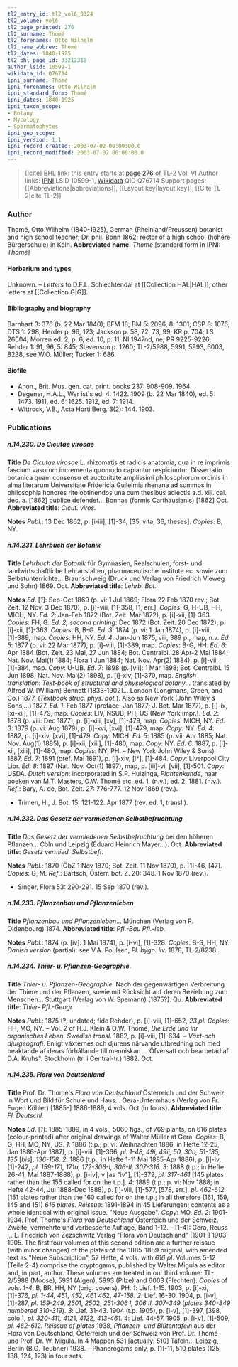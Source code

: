 ```yaml
---
tl2_entry_id: tl2_vol6_0324
tl2_volume: vol6
tl2_page_printed: 276
tl2_surname: Thomé
tl2_forenames: Otto Wilhelm
tl2_name_abbrev: Thomé
tl2_dates: 1840-1925
tl2_bhl_page_id: 33212318
author_lsid: 10599-1
wikidata_id: Q76714
ipni_surname: Thomé
ipni_forenames: Otto Wilhelm
ipni_standard_form: Thomé
ipni_dates: 1840-1925
ipni_taxon_scope: 
- Botany
- Mycology
- Spermatophytes
ipni_geo_scope: 
ipni_version: 1.1
ipni_record_created: 2003-07-02 00:00:00.0
ipni_record_modified: 2003-07-02 00:00:00.0
---
```


> [!cite] BHL link: this entry starts at [page 276](https://www.biodiversitylibrary.org/page/33212318) of TL-2 Vol. VI
> Author links: [IPNI](https://www.ipni.org/a/10599-1) LSID 10599-1, [Wikidata](https://www.wikidata.org/wiki/Q76714) QID Q76714
> Support pages: [[Abbreviations|abbreviations]], [[Layout key|layout key]], [[Cite TL-2|cite TL-2]]

### Author

Thomé, Otto Wilhelm (1840-1925), German (Rheinland/Preussen) botanist and high school teacher; Dr. phil. Bonn 1862; rector of a high school (höhere Bürgerschule) in Köln. 
**Abbreviated name**: *Thomé* \[standard form in IPNI: *Thomé*\]

#### Herbarium and types

Unknown. – *Letters* to D.F.L. Schlechtendal at [[Collection HAL|HAL]]; other letters at [[Collection G|G]].

#### Bibliography and biography

Barnhart 3: 376 (b. 22 Mar 1840); BFM 18; BM 5: 2096, 8: 1301; CSP 8: 1076; DTS 1: 298; Herder p. 96, 123; Jackson p. 58, 72, 73, 99; KR p. 704; LS 26604; Morren ed. 2, p. 6, ed. 10, p. 11; NI 1947nd, ne; PR 9225-9226; Rehder 1: 91, 96, 5: 845; Stevenson p. 1260; TL-2/5988, 5991, 5993, 6003, 8238, see W.O. Müller; Tucker 1: 686.

#### Biofile

- Anon., Brit. Mus. gen. cat. print. books 237: 908-909. 1964.
- Degener, H.A.L., Wer ist's ed. 4: 1422. 1909 (b. 22 Mar 1840), ed. 5: 1473. 1911, ed. 6: 1625. 1912, ed. 7: 1914.
- Wittrock, V.B., Acta Horti Berg. 3(2): 144. 1903.

### Publications

##### n.14.230. De Cicutae virosae

**Title**
*De Cicutae virosae* L. rhizomatis et radicis anatomia, qua in re imprimis fascium vasorum incrementa quomodo capiantur respiciuntur. Dissertatio botanica quam consensu et auctoritate amplissimi philosophorum ordinis in alma literarum Universitate Fridericia Guilelmia rhenana ad summos in philosophia honores rite obtinendos una cum thesibus adiectis a.d. xiii. cal. dec. a. \[1862\] publice defendet... Bonnae (formis Carthausianis) \[1862\] Oct.
**Abbreviated title**: *Cicut. viros.*

**Notes**
*Publ*.: 13 Dec 1862, p. \[i-iii\], \[1\]-34, \[35, vita, 36, theses\]. *Copies*: B, NY.

##### n.14.231. Lehrbuch der Botanik

**Title**
*Lehrbuch der Botanik* für Gymnasien, Realschulen, forst- und landwirtschaftliche Lehranstalten, pharmaceutische Institute ec. sowie zum Selbstunterrichte... Braunschweig (Druck und Verlag von Friedrich Vieweg und Sohn) 1869. Oct.
**Abbreviated title**: *Lehrb. Bot.*

**Notes**
*Ed*. \[*1*\]: Sep-Oct 1869 (p. vi: 1 Jul 1869; Flora 22 Feb 1870 rev.; Bot. Zeit. 12 Nov, 3 Dec 1870), p. \[i\]-viii, \[1\]-358, \[1, err.\]. *Copies*: G, H-UB, HH, MICH, NY.
*Ed. 2*: Jan-Feb 1872 (Bot. Zeit. Mar 1872), p. \[i\]-xii, \[1\]-363. *Copies*: FH, G.
*Ed. 2, second printing*: Dec 1872 (Bot. Zeit. 20 Dec 1872), p. \[i\]-xii, \[1\]-363. *Copies*: B, B-G.
*Ed. 3*: 1874 (p. vi: 1 Jan 1874), p. \[i\]-viii, \[1\]-389, map. *Copies*: HH, NY.
*Ed. 4*: Jan-Jun 1875, viii, 389 p., map, n.v.
*Ed. 5*: 1877 (p. vi: 22 Mar 1877), p. \[i\]-viii, \[1\]-389, map. *Copies*: B-G, HH.
*Ed. 6*: Apr 1884 (Bot. Zeit. 23 Mai, 27 Jun 1884; Bot. Centralbl. 28 Apr-2 Mai 1884; Nat. Nov. Mai(1) 1884; Flora 1 Jun 1884; Nat. Nov. Apr(2) 1884), p. \[i\]-vii, \[1\]-384, map. *Copy*: U-UB.
*Ed. 7*: 1898 (p. \[vii\]: 1 Mar 1898; Bot. Centralbl. 15 Jun 1898; Nat. Nov. Mai(2) 1898), p. \[i\]-xiv, \[1\]-370, map.
*English translation*: *Text-book of structural and physiological botany*... translated by Alfred W. \[William\] Bennett \[1833-1902\]... London (Longmans, Green, and Co.) 1877. (*Textbook struc. phys. bot.*). Also as New York (John Wiley & Sons,...) 1877.
*Ed. 1*: Feb 1877 (preface: Jan 1877; J. Bot. Mar 1877), p. \[i\]-ix, \[xi-xii\], \[1\]-479, map.
*Copies*: LIV, NSUB, PH, US (New York impr.).
*Ed. 2*: 1878 (p. viii: Dec 1877), p. \[i\]-xiii, \[xv\], \[1\]-479, map. *Copies*: MICH, NY.
*Ed. 3*: 1879 (p. vi: Aug 1879), p. \[i\]-xvi, \[xvi\], \[1\]-479, map. *Copy*: NY.
*Ed. 4*: 1882, p. \[i\]-xiv, \[xvi\], \[1\]-479. *Copy*: MICH.
*Ed. 5*: 1885 (p. vii: Apr 1885; Nat. Nov. Aug(1) 1885), p. \[i\]-xii, \[xiii\], \[1\]-480, map.
*Copy*: NY.
*Ed. 6*: 1887, p. \[i\]-xii, \[xiii\], \[1\]-480, map. *Copies*: NY, PH. – New York John Wiley & Sons) 1887.
*Ed. 7*: 1891 (pref. Mai 1891), p. \[i\]-xiv, \[i\*\], \[1\]-484. *Copy*: Liverpool City Libr.
*Ed. 8*: 1897 (Nat. Nov. Oct(1) 1897), map, p. \[iii\]-vi, \[vii\], \[1\]-501. *Copy*: USDA.
*Dutch version*: incorporated in S.P. Huizinga, *Plantenkunde*, naar boeken van M.T. Masters, O.W. Thomé etc. ed. 1, (n.v.), ed. 2, 1881. (n.v.).
*Ref*.: Bary, A. de, Bot. Zeit. 27: 776-777. 12 Nov 1869 (rev.).
- Trimen, H., J. Bot. 15: 121-122. Apr 1877 (rev. ed. 1, transl.).

##### n.14.232. Das Gesetz der vermiedenen Selbstbefruchtung

**Title**
*Das Gesetz der vermiedenen Selbstbefruchtung* bei den höheren Pflanzen... Cöln und Leipzig (Eduard Heinrich Mayer...). Oct.
**Abbreviated title**: *Gesetz vermied. Selbstbefr.*

**Notes**
*Publ*.: 1870 (ÖbZ 1 Nov 1870; Bot. Zeit. 11 Nov 1870), p. \[1\]-46, \[47\]. *Copies*: G, M.
*Ref*.: Bartsch, Österr. bot. Z. 20: 348. 1 Nov 1870 (rev.).
- Singer, Flora 53: 290-291. 15 Sep 1870 (rev.).

##### n.14.233. Pflanzenbau und Pflanzenleben

**Title**
*Pflanzenbau und Pflanzenleben*... München (Verlag von R. Oldenbourg) 1874.
**Abbreviated title**: *Pfl.-Bau Pfl.-leb.*

**Notes**
*Publ*.: 1874 (p. \[iv\]: 1 Mai 1874), p. \[i-vi\], \[1\]-328. *Copies*: B-S, HH, NY.
*Danish version* (partial): see V.A. Poulsen, *Pl. bygn. liv.* 1878, TL-2/8238.

##### n.14.234. Thier- u. Pflanzen-Geographie.

**Title**
*Thier- u. Pflanzen-Geographie.* Nach der gegenwärtigen Verbreitung der Thiere und der Pflanzen, sowie mit Rücksicht auf deren Beziehung zum Menschen... Stuttgart (Verlag von W. Spemann) \[1875?\]. Qu.
**Abbreviated title**: *Thier- Pfl.-Geogr.*

**Notes**
*Publ*.: 1875 (?; undated; fide Rehder), p. \[i\]-viii, \[1\]-652, *23 pl. Copies*: HH, MO, NY. – Vol. 2 of H.J. Klein & O.W. Thomé, *Die Erde und ihr organisches Leben*.
*Swedish transl*. 1882, p. \[i\]-viii, \[1\]-634. – *Växt-och djurgeografi*. Enligt växternes och djurens närvande utbredning och med beaktande af deras förhållande till menniskan ... Öfversatt och bearbetad af D.A. Kruhs". Stockholm (tr. i Central-tr.) 1882. Oct.

##### n.14.235. Flora von Deutschland

**Title**
Prof. Dr. Thomé's *Flora von Deutschland* Österreich und der Schweiz in Wort und Bild für Schule und Haus... Gera-Untermhaus (Verlag von Fr. Eugen Köhler) \[1885-\] 1886-1889, 4 vols. Oct.(in fours).
**Abbreviated title**: *Fl. Deutschl.*

**Notes**
*Ed*. \[*1*\]: 1885-1889, in 4 vols., 5060 figs., of 769 plants, on 616 plates (colour-printed) after original drawings of Walter Müller at Gera. *Copies*: B, G, HH, MO, NY, US.
*1*: 1886 (t.p.; p. vi: Weihnachten 1886; in Hefte 12-25, Jan 1886-Apr 1887), p. \[i\]-viii, \[1\]-366, *pl. 1-48, 49i, 49ii, 50, 30b, 51-135, 135* \[*bis*\], *136-158*.
*2*: 1886 (t.p.; in Hefte 1-11 Mai 1885-Apr 1886), p. \[i\]-iv, \[1\]-242, *pl. 159-171, 171a, 172-306-I, 306-II, 307-316.*
*3*: 1888 (t.p.; in Hefte 26-41, Mai 1887-1888), p. \[i-iv\], v \[as "iv"\], \[1\]-372, *pl. 317-461* \[145 plates rather than the 155 called for on the t.p.\].
*4*: 1889 (t.p.; p. vi: Nov 1888; in Hefte 42-44, Jul 1888-Dec 1888), p. \[i\]-viii, \[1\]-577, \[578, err.\], *pl. 462-612* \[151 plates rather than the 160 called for on the t.p.; in all therefore (161, 159, 145 and 151) *616 plates*.
*Reissue*: 1891-1894 in 45 Lieferungen; contents as a whole identical with original issue. "Neue Ausgabe". *Copy*: MO.
*Ed. 2*: 1901-1934. Prof. Thome's *Flora von Deutschland* Österreich und der Schweiz. Zweite, vermehrte und verbesserte Auflage, Band 1-12. – \[1-4\]: Gera, Reuss j,. L. Friedrich von Zezschwitz Verlag "Flora von Deutschland" \[1901-\] 1903-1905. The first four volumes of this second edition are a further reissue (with minor changes) of the plates of the 1885-1889 original, with amended text as "Neue Subscription", 57 Hefte, 4 vols. with *616 pl*. Volumes 5-12 (Teile 2-4) comprise the cryptogams, published by Walter Migula as editor and, in part, author. These volumes are treated in our third volume: TL-2/5988 (Moose), 5991 (Algen), 5993 (Pilze) and 6003 (Flechten).
*Copies* of vols. *1-4*: B, BR, HH, NY (orig. covers), PH.
*1*: Lief. 1-15. 1903, p. \[i\]-xi, \[1\]-376, *pl. 1-44, 45*1, *45*2, *46*1 *46*2, *47-158*.
*2*: Lief. 16-30. 1904, p. \[i-v\], \[1\]-287, *pl. 159-249, 250*1, *250*2, *251-306 I, 306 II, 307-349* (*plates 340-349 numbered 310-319*).
*3*: Lief. 31-43. 1904 (t.p. 1905), p. \[i-v\], \[1\]-397, \[398, colo.\], *pl. 320-411, 412*1, *412*2, *413-461*.
*4*: Lief. 44-57. 1905, p. \[i-v\], \[1\]-509, *pl. 462-612.*
*Reissue of plates* 1938, *Pflanzen- und Blütentafeln* aus der Flora von Deutschland, Österreich und der Schweiz von Prof. Dr. Thomé und Prof. Dr. W. Migula. In 4 Mappen 531 \[actually: 510\] Tafeln... Leipzig, Berlin (B.G. Teubner) 1938. – Phanerogams only, p. \[1\]-11, 510 plates (125, 138, 124, 123) in four sets.

